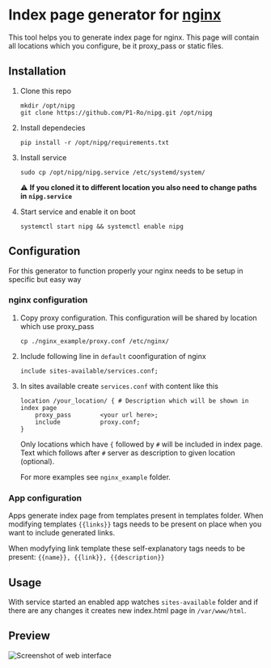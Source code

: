 # Index page generator for [nginx](https://www.nginx.com/)
This tool helps you to generate index page for nginx. This page will contain all locations which you configure, be it proxy_pass or static files.

## Installation
1. Clone this repo 
    ```
    mkdir /opt/nipg
    git clone https://github.com/P1-Ro/nipg.git /opt/nipg
    ```

2. Install dependecies
    ```
   pip install -r /opt/nipg/requirements.txt
   ```

3. Install service 
    ```
    sudo cp /opt/nipg/nipg.service /etc/systemd/system/
    ```
   :warning: **If you cloned it to different location you also need to change paths in `nipg.service`**

4. Start service and enable it on boot
    ```
   systemctl start nipg && systemctl enable nipg
   ```

## Configuration
For this generator to function properly your nginx needs to be setup in specific but easy way
### nginx configuration
1. Copy proxy configuration. This configuration will be shared by location which use proxy_pass
    ```
   cp ./nginx_example/proxy.conf /etc/nginx/
    ```
2. Include following line in `default` coonfiguration of nginx
    ```
   include sites-available/services.conf;
    ```
3. In sites available create `services.conf` with content like this
    ```
   location /your_location/ { # Description which will be shown in index page
        proxy_pass        <your url here>;
        include           proxy.conf;
    }
   ```
   
   Only locations which have `{` followed by `#` will be included in index page.
   Text which follows after `#` server as description to given location (optional).
   
   For more examples see `nginx_example` folder.

### App configuration
Apps generate index page from templates present in templates folder.
When modifying templates `{{links}}` tags needs to be present on place when you want to include generated links.

When modyfying link template these self-explanatory tags needs to be present: `{{name}}, {{link}}, {{description}} `

## Usage
With service started an enabled app watches `sites-available` folder and if there are any changes it creates new index.html page in `/var/www/html`.

## Preview
![Screenshot of web interface](https://github.com/P1-Ro/nipg/blob/master/preview.png)